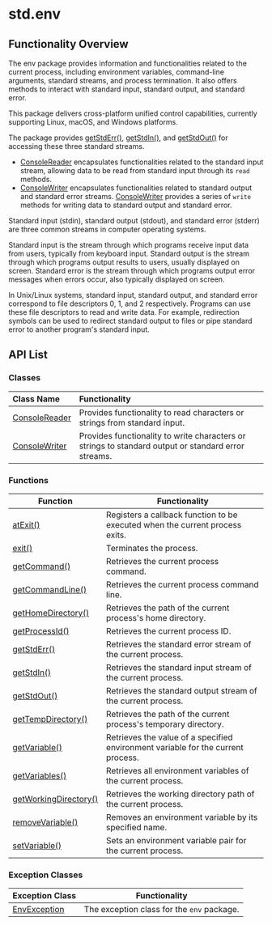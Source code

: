 # std.env

## Functionality Overview

The env package provides information and functionalities related to the current process, including environment variables, command-line arguments, standard streams, and process termination. It also offers methods to interact with standard input, standard output, and standard error.

This package delivers cross-platform unified control capabilities, currently supporting Linux, macOS, and Windows platforms.

The package provides [getStdErr()](./env_package_api/env_package_funcs.md#func-getStdErr), [getStdIn()](./env_package_api/env_package_funcs.md#func-getStdIn), and [getStdOut()](./env_package_api/env_package_funcs.md#func-getStdOut) for accessing these three standard streams.

- [ConsoleReader](./env_package_api/env_package_classes.md#class-consolereader) encapsulates functionalities related to the standard input stream, allowing data to be read from standard input through its `read` methods.
- [ConsoleWriter](./env_package_api/env_package_classes.md#class-consolewriter) encapsulates functionalities related to standard output and standard error streams. [ConsoleWriter](./env_package_api/env_package_classes.md#class-consolewriter) provides a series of `write` methods for writing data to standard output and standard error.

Standard input (stdin), standard output (stdout), and standard error (stderr) are three common streams in computer operating systems.

Standard input is the stream through which programs receive input data from users, typically from keyboard input. Standard output is the stream through which programs output results to users, usually displayed on screen. Standard error is the stream through which programs output error messages when errors occur, also typically displayed on screen.

In Unix/Linux systems, standard input, standard output, and standard error correspond to file descriptors 0, 1, and 2 respectively. Programs can use these file descriptors to read and write data. For example, redirection symbols can be used to redirect standard output to files or pipe standard error to another program's standard input.

## API List

### Classes

| Class Name | Functionality |
| :------------ | :------------ |
| [ConsoleReader](./env_package_api/env_package_classes.md#class-consolereader) | Provides functionality to read characters or strings from standard input. |
| [ConsoleWriter](./env_package_api/env_package_classes.md#class-consolewriter) | Provides functionality to write characters or strings to standard output or standard error streams. |

### Functions

| Function | Functionality |
| ------------ | ------------ |
| [atExit()](./env_package_api/env_package_funcs.md#func-atexit---unit) | Registers a callback function to be executed when the current process exits. |
| [exit()](./env_package_api/env_package_funcs.md#func-exitint64) | Terminates the process. |
| [getCommand()](./env_package_api/env_package_funcs.md#func-getCommand) | Retrieves the current process command. |
| [getCommandLine()](./env_package_api/env_package_funcs.md#func-getCommandLine) | Retrieves the current process command line. |
| [getHomeDirectory()](./env_package_api/env_package_funcs.md#func-getHomeDirectory) | Retrieves the path of the current process's home directory. |
| [getProcessId()](./env_package_api/env_package_funcs.md#func-getProcessId) | Retrieves the current process ID. |
| [getStdErr()](./env_package_api/env_package_funcs.md#func-getStdErr) | Retrieves the standard error stream of the current process. |
| [getStdIn()](./env_package_api/env_package_funcs.md#func-getStdIn) | Retrieves the standard input stream of the current process. |
| [getStdOut()](./env_package_api/env_package_funcs.md#func-getStdOut) | Retrieves the standard output stream of the current process. |
| [getTempDirectory()](./env_package_api/env_package_funcs.md#func-getTempDirectory) | Retrieves the path of the current process's temporary directory. |
| [getVariable()](./env_package_api/env_package_funcs.md#func-getvariablestring) | Retrieves the value of a specified environment variable for the current process. |
| [getVariables()](./env_package_api/env_package_funcs.md#func-getvariables) | Retrieves all environment variables of the current process. |
| [getWorkingDirectory()](./env_package_api/env_package_funcs.md#func-getWorkingDirectory) | Retrieves the working directory path of the current process. |
| [removeVariable()](./env_package_api/env_package_funcs.md#func-removevariablestring) | Removes an environment variable by its specified name. |
| [setVariable()](./env_package_api/env_package_funcs.md#func-setvariablestring-string) | Sets an environment variable pair for the current process. |

### Exception Classes

| Exception Class | Functionality |
| --------------------------- | ------------------------ |
| [EnvException](./env_package_api/env_package_exceptions.md#class-envexception) | The exception class for the `env` package. |